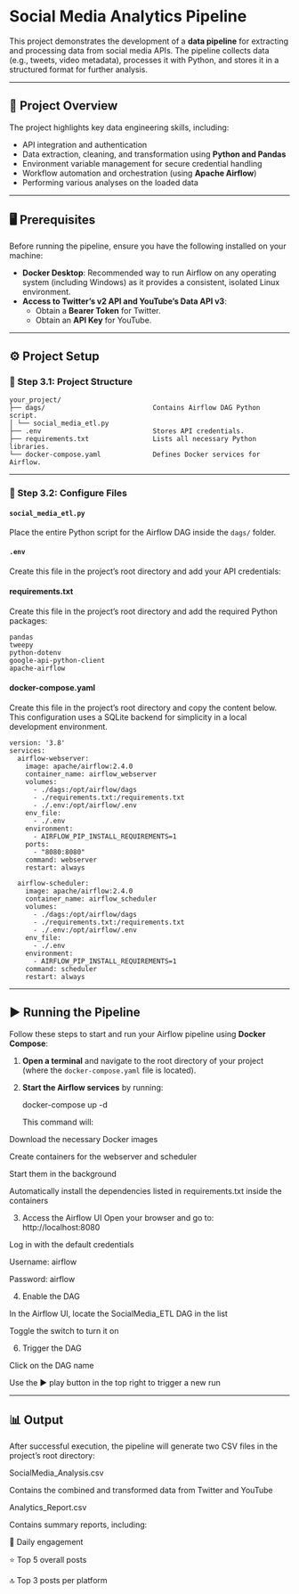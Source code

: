 # Social Media Analytics Pipeline  

This project demonstrates the development of a **data pipeline** for extracting and processing data from social media APIs. The pipeline collects data (e.g., tweets, video metadata), processes it with Python, and stores it in a structured format for further analysis.  

---

## 📌 Project Overview  

The project highlights key data engineering skills, including:  
- API integration and authentication  
- Data extraction, cleaning, and transformation using **Python and Pandas**  
- Environment variable management for secure credential handling  
- Workflow automation and orchestration (using **Apache Airflow**)  
- Performing various analyses on the loaded data  

---

## 🖥️ Prerequisites  

Before running the pipeline, ensure you have the following installed on your machine:  

- **Docker Desktop**: Recommended way to run Airflow on any operating system (including Windows) as it provides a consistent, isolated Linux environment.  
- **Access to Twitter’s v2 API and YouTube’s Data API v3**:  
  - Obtain a **Bearer Token** for Twitter.  
  - Obtain an **API Key** for YouTube.  

---

## ⚙️ Project Setup  

### 📂 Step 3.1: Project Structure  

```
your_project/
├── dags/                           Contains Airflow DAG Python script.
│ └── social_media_etl.py           
├── .env                            Stores API credentials.
├── requirements.txt                Lists all necessary Python libraries.
└── docker-compose.yaml             Defines Docker services for Airflow.
```

---

### 📝 Step 3.2: Configure Files  

#### `social_media_etl.py`  
Place the entire Python script for the Airflow DAG inside the `dags/` folder.  

#### `.env`  
Create this file in the project’s root directory and add  your API credentials:  

#### requirements.txt
Create this file in the project’s root directory and add the required Python packages:

```
pandas
tweepy
python-dotenv
google-api-python-client
apache-airflow
```

#### docker-compose.yaml
Create this file in the project’s root directory and copy the content below.
This configuration uses a SQLite backend for simplicity in a local development environment.

```
version: '3.8'
services:
  airflow-webserver:
    image: apache/airflow:2.4.0
    container_name: airflow_webserver
    volumes:
      - ./dags:/opt/airflow/dags
      - ./requirements.txt:/requirements.txt
      - ./.env:/opt/airflow/.env
    env_file:
      - ./.env
    environment:
      - AIRFLOW_PIP_INSTALL_REQUIREMENTS=1
    ports:
      - "8080:8080"
    command: webserver
    restart: always

  airflow-scheduler:
    image: apache/airflow:2.4.0
    container_name: airflow_scheduler
    volumes:
      - ./dags:/opt/airflow/dags
      - ./requirements.txt:/requirements.txt
      - ./.env:/opt/airflow/.env
    env_file:
      - ./.env
    environment:
      - AIRFLOW_PIP_INSTALL_REQUIREMENTS=1
    command: scheduler
    restart: always
```
---
## ▶️ Running the Pipeline  

Follow these steps to start and run your Airflow pipeline using **Docker Compose**:  

1. **Open a terminal** and navigate to the root directory of your project (where the `docker-compose.yaml` file is located).  

2. **Start the Airflow services** by running:

   docker-compose up -d

   This command will:

Download the necessary Docker images

Create containers for the webserver and scheduler

Start them in the background

Automatically install the dependencies listed in requirements.txt inside the containers

   
3. Access the Airflow UI
Open your browser and go to: http://localhost:8080

Log in with the default credentials

Username: airflow

Password: airflow

4. Enable the DAG

In the Airflow UI, locate the SocialMedia_ETL DAG in the list

Toggle the switch to turn it on

6. Trigger the DAG

Click on the DAG name

Use the ▶️ play button in the top right to trigger a new run

---

## 📊 Output

After successful execution, the pipeline will generate two CSV files in the project’s root directory:

SocialMedia_Analysis.csv

Contains the combined and transformed data from Twitter and YouTube

Analytics_Report.csv

Contains summary reports, including:

📅 Daily engagement

⭐ Top 5 overall posts

🔝 Top 3 posts per platform
